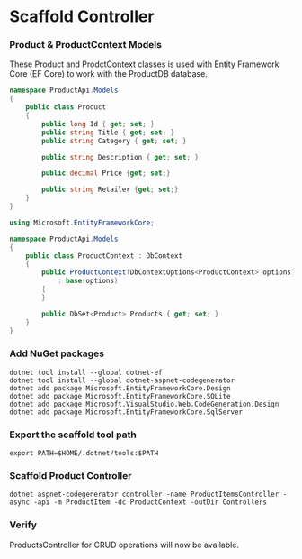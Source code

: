 # Scaffold Controller

### Product & ProductContext Models
These Product and ProdctContext classes is used with Entity Framework Core (EF Core) to work with the ProductDB database.

```csharp
namespace ProductApi.Models
{
    public class Product
    {
        public long Id { get; set; }
        public string Title { get; set; }
        public string Category { get; set; }

        public string Description { get; set; }

        public decimal Price {get; set;}

        public string Retailer {get; set;}
    }
}

using Microsoft.EntityFrameworkCore;

namespace ProductApi.Models
{
    public class ProductContext : DbContext
    {
        public ProductContext(DbContextOptions<ProductContext> options)
            : base(options)
        {
        }

        public DbSet<Product> Products { get; set; }
    }
}
```

### Add NuGet packages
```shell
dotnet tool install --global dotnet-ef
dotnet tool install --global dotnet-aspnet-codegenerator
dotnet add package Microsoft.EntityFrameworkCore.Design
dotnet add package Microsoft.EntityFrameworkCore.SQLite
dotnet add package Microsoft.VisualStudio.Web.CodeGeneration.Design
dotnet add package Microsoft.EntityFrameworkCore.SqlServer

```

### Export the scaffold tool path
```shell
export PATH=$HOME/.dotnet/tools:$PATH
```

### Scaffold Product Controller
```shell
dotnet aspnet-codegenerator controller -name ProductItemsController -async -api -m ProductItem -dc ProductContext -outDir Controllers

```

### Verify
ProductsController for CRUD operations will now be available.
